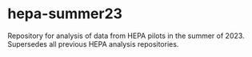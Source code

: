 # hepa-summer23
Repository for analysis of data from HEPA pilots in the summer of 2023. Supersedes all previous HEPA analysis repositories.
